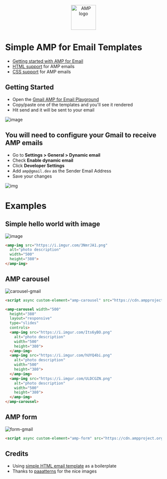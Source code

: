 <p align="center"><img src="https://user-images.githubusercontent.com/15963/61768669-f34e2900-ad9c-11e9-8831-8a7fb1975cd0.png" width="80" height="80" alt="AMP logo"></p>


# Simple AMP for Email Templates

* [Getting started with AMP for Email](https://htmlemail.io/blog/getting-started-amp-for-email)
* [HTML support](https://github.com/ampproject/amphtml/blob/master/spec/email/amp-email-html.md) for AMP emails
* [CSS support](https://github.com/ampproject/amphtml/blob/master/spec/email/amp-email-css.md) for AMP emails

## Getting Started

* Open the [Gmail AMP for Email Playground](https://amp.gmail.dev/playground/)
* Copy/paste one of the templates and you'll see it rendered
* Hit send and it will be sent to your email

![image](https://user-images.githubusercontent.com/15963/61768315-f5fc4e80-ad9b-11e9-969f-9df4208bacb0.png)

## You will need to configure your Gmail to receive AMP emails

* Go to **Settings > General > Dynamic email**
* Check **Enable dynamic email**
* Click **Developer Settings**
* Add `amp@gmail.dev` as the Sender Email Address
* Save your changes

![img](https://htmlemail.io/img/post-amp/amp3.jpg)

# Examples

## Simple hello world with image

![image](https://user-images.githubusercontent.com/15963/61767788-3ce94480-ad9a-11e9-97c4-cf28eafed4bf.png)

```html
<amp-img src="https://i.imgur.com/3NmrJA1.png"
  alt="photo description"
  width="500"
  height="380">
</amp-img>
```

## AMP carousel

![carousel-gmail](https://user-images.githubusercontent.com/15963/61767879-7621b480-ad9a-11e9-97b9-8a964c9fdf67.gif)

```html
<script async custom-element="amp-carousel" src="https://cdn.ampproject.org/v0/amp-carousel-0.1.js"></script>
```
```html
<amp-carousel width="500"
  height="380"
  layout="responsive"
  type="slides"
  controls>
  <amp-img src="https://i.imgur.com/Its6yBO.png"
    alt="photo description"
    width="500"
    height="380">
  </amp-img>
  <amp-img src="https://i.imgur.com/hUYQ4bi.png"
    alt="photo description"
    width="500"
    height="380">
  </amp-img>
  <amp-img src="https://i.imgur.com/ULDCGZN.png"
    alt="photo description"
    width="500"
    height="380">
  </amp-img>
</amp-carousel>
```

## AMP form

![form-gmail](https://user-images.githubusercontent.com/15963/61767946-ae28f780-ad9a-11e9-9c6a-f36509d96e76.gif)

```html
<script async custom-element="amp-form" src="https://cdn.ampproject.org/v0/amp-form-0.1.js"></script>
```

## Credits

* Using [simple HTML email template](https://github.com/leemunroe/responsive-html-email-template) as a boilerplate
* Thanks to [paaatterns](https://github.com/leemunroe/responsive-html-email-template) for the nice images
